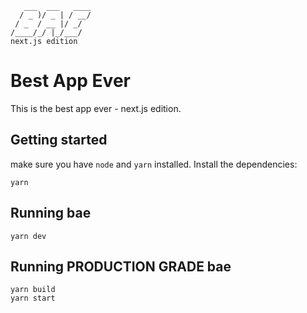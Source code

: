 ```
   ___  ___   ____
  / _ )/ _ | / __/
 / _  / __ |/ _/
/____/_/ |_/___/
next.js edition
```

# Best App Ever

This is the best app ever - next.js edition.

## Getting started
make sure you have `node` and `yarn` installed. Install the dependencies:

```
yarn
```

## Running bae

```
yarn dev
```

## Running PRODUCTION GRADE bae

```
yarn build
yarn start
```
